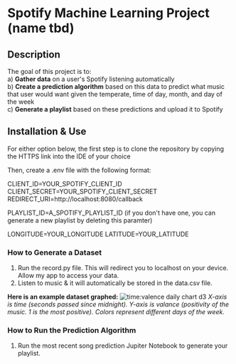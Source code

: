 # Spotify Machine Learning Project (name tbd)

## Description

The goal of this project is to:<br/>
a) **Gather data** on a user's Spotify listening automatically<br/>
b) **Create a prediction algorithm** based on this data to predict what music that user would want given the temperate, time of day, month, and day of the week<br/>
c) **Generate a playlist** based on these predictions and upload it to Spotify

## Installation & Use

For either option below, the first step is to clone the repository by copying the HTTPS link into the IDE of your choice

Then, create a .env file with the following format:

CLIENT_ID=YOUR_SPOTIFY_CLIENT_ID
CLIENT_SECRET=YOUR_SPOTIFY_CLIENT_SECRET
REDIRECT_URI=http://localhost:8080/callback

PLAYLIST_ID=A_SPOTIFY_PLAYLIST_ID
(if you don't have one, you can generate a new playlist by deleting this paramter)

LONGITUDE=YOUR_LONGITUDE
LATITUDE=YOUR_LATITUDE

### How to Generate a Dataset

1) Run the record.py file. This will redirect you to localhost on your device. Allow my app to access your data.
2) Listen to music & it will automatically be stored in the data.csv file.

**Here is an example dataset graphed:**
![time:valence daily chart d3](https://github.com/user-attachments/assets/2fed2504-bdd2-4902-accb-e5821f035b47)
_X-axis is time (seconds passed since midnight). Y-axis is valance (positivity of the music. 1 is the most positive). Colors represent different days of the week._


### How to Run the Prediction Algorithm

1) Run the most recent song prediction Jupiter Notebook to generate your playlist.
